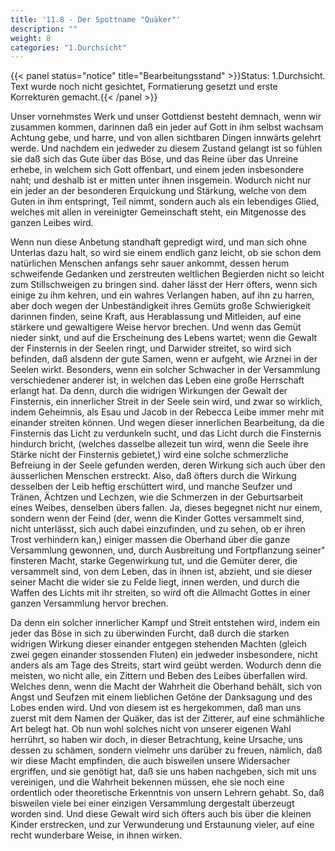```yaml
---
title: '11.8 - Der Spottname "Quäker"'
description: ""
weight: 8
categories: "1.Durchsicht"
---
```


{{< panel status="notice" title="Bearbeitungsstand" >}}Status: 1.Durchsicht.
Text wurde noch nicht gesichtet, Formatierung gesetzt und erste Korrekturen gemacht.{{< /panel >}}

<!-- Seite 496 -->

Unser vornehmstes Werk und unser Gottdienst
besteht demnach, wenn wir zusammen kommen,
darinnen daß ein jeder auf Gott in ihm selbst
wachsam Achtung gebe, und harre, und von allen
sichtbaren Dingen innwärts gelehrt werde. Und
nachdem ein jedweder zu diesem Zustand gelangt ist
so fühlen sie daß sich das Gute über das Böse,
und das Reine über das Unreine erhebe, in welchem
sich Gott offenbart, und einem jeden insbesondere
naht; und deshalb ist er mitten unter ihnen
insgemein. Wodurch nicht nur ein jeder an der besonderen
Erquickung und Stärkung, welche von dem
Guten in ihm entspringt, Teil nimmt, sondern
auch als ein lebendiges Glied, welches mit allen in
vereinigter Gemeinschaft  steht, ein Mitgenosse des
ganzen Leibes wird.


Wenn nun diese Anbetung standhaft gepredigt<!-- Seite 497 -->
wird, und man sich ohne Unterlas dazu halt, so wird
sie einem endlich ganz leicht, ob sie schon dem natürlichen
Menschen anfangs sehr sauer ankommt, dessen
herum schweifende Gedanken und zerstreuten weltlichen
Begierden nicht so leicht zum Stillschweigen zu
bringen sind. daher lässt der Herr öfters,
wenn sich einige zu ihm kehren, und ein wahres Verlangen
haben, auf ihn zu harren, aber doch wegen der
Unbeständigkeit ihres Gemüts große Schwierigkeit
darinnen finden, seine Kraft, aus Herablassung und
Mitleiden, auf eine stärkere und gewaltigere Weise
hervor brechen. Und wenn das Gemüt nieder sinkt,
und auf die Erscheinung des Lebens wartet; wenn
die Gewalt der Finsternis in der Seelen ringt, und
Darwider streitet, so wird sich befinden, daß alsdenn
der gute Samen, wenn er aufgeht, wie Arznei in
der Seelen wirkt. Besonders, wenn ein solcher
Schwacher in der Versammlung verschiedener anderer
ist, in welchen das Leben eine große Herrschaft
erlangt hat. Da denn, durch die widrigen Wirkungen
der Gewalt der Finsternis, ein innerlicher Streit
in der Seele sein wird, und zwar so wirklich, indem
Geheimnis, als Esau und Jacob in der Rebecca Leibe
immer mehr mit einander streiten können. Und wegen
dieser innerlichen Bearbeitung, da die Finsternis
das Licht zu verdunkeln sucht, und das Licht durch die
Finsternis hindurch bricht, (welches dasselbe allezeit
tun wird, wenn die Seele ihre Stärke nicht der Finsternis
gebietet,) wird eine solche schmerzliche Befreiung
in der Seele gefunden werden, deren Wirkung
sich auch über den äusserlichen Menschen erstreckt.
Also, daß öfters durch die Wirkung desselben der Leib
heftig erschüttert wird, und manche Seufzer und
Tränen, Ächtzen und Lechzen, wie die Schmerzen
in der Geburtsarbeit eines Weibes, denselben übers<!-- Seite 498 -->
fallen. Ja, dieses begegnet nicht nur einem, sondern
wenn der Feind (der, wenn die Kinder Gottes versammelt
sind, nicht unterlässt, sich auch dabei einzufinden,
und zu sehen, ob er ihren Trost verhindern kan,)
einiger massen die Oberhand über die ganze Versammlung
gewonnen, und, durch Ausbreitung und Fortpflanzung
seiner" finsteren Macht, starke Gegenwirkung
tut, und die Gemüter derer, die versammelt
sind, von dem Leben, das in ihnen ist, abzieht, und
sie dieser seiner Macht die wider sie zu Felde liegt,
innen werden, und durch die Waffen des Lichts
mit ihr streiten, so wird oft die Allmacht Gottes in
einer ganzen Versammlung hervor brechen.


Da denn ein solcher innerlicher Kampf und Streit
entstehen wird, indem ein jeder das Böse in sich zu
überwinden Furcht, daß durch die starken widrigen
Wirkung dieser einander entgegen stehenden Machten
(gleich zwei gegen einander stossenden Fluten)
ein jedweder insbesondere, nicht anders als am Tage
des Streits, start wird geübt werden. Wodurch
denn die meisten, wo nicht alle, ein Zittern
und Beben des Leibes überfallen wird. Welches
denn, wenn die Macht der Wahrheit die Oberhand
behält, sich von Angst und Seufzen mit einem lieblichen
Getöne der Danksagung und des Lobes enden
wird. Und von diesem ist es hergekommen, daß
man uns zuerst mit dem Namen der Quäker, das ist
der Zitterer, auf eine schmähliche Art belegt hat.
Ob nun wohl solches nicht von unserer eigenen Wahl
herrührt, so haben wir doch, in dieser Betrachtung,
keine Ursache, uns dessen zu schämen, sondern vielmehr
uns darüber zu freuen, nämlich, daß wir diese
Macht empfinden, die auch bisweilen unsere Widersacher
ergriffen, und sie genötigt hat, daß sie uns
haben nachgeben, sich mit uns vereinigen, und die
Wahrheit bekennen müssen, ehe sie noch eine ordentlich<!-- Seite 499 -->
oder theoretische Erkenntnis von unsern Lehrern
gehabt. So, daß bisweilen viele bei einer einzigen
Versammlung dergestalt überzeugt worden sind. Und
diese Gewalt wird sich öfters auch bis über die kleinen
Kinder erstrecken, und zur Verwunderung und Erstaunung
vieler, auf eine recht wunderbare Weise, in
ihnen wirken.

